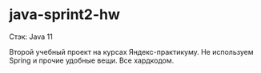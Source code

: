 # java-sprint2-hw
Стэк: Java 11

Второй учебный проект на курсах Яндекс-практикуму. Не используем Spring и прочие удобные вещи. Все хардкодом.
